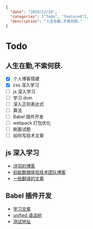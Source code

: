 ```json data
{
  "date": "2018/12/24",
  "categories": ["Todo", "featured"],
  "description": "人生在勤,不索何获."
}
```

# Todo

## 人生在勤,不索何获.

- [x] 个人博客搭建
- [x] css 深入学习
- [ ] js 深入学习
- [ ] 学习 dom
- [ ] 深入正则表达式
- [ ] 算法
- [ ] Babel 插件开发
- [ ] webpack 打包优化
- [ ] 刷面试题
- [ ] 如何写技术文章

## js 深入学习

- [冴羽的博客](https://github.com/mqyqingfeng/Blog)
- [蚂蚁数据体验技术团队博客](https://github.com/ProtoTeam/blog)
- [一些翻译的文章](https://madneal.com/articles-translator/)

## Babel 插件开发

- [学习文章](https://github.com/jamiebuilds/babel-handbook/blob/master/translations/zh-Hans/plugin-handbook.md)
- [unified 语法树](https://unified.js.org/)
- [测试地址](https://astexplorer.net/)
